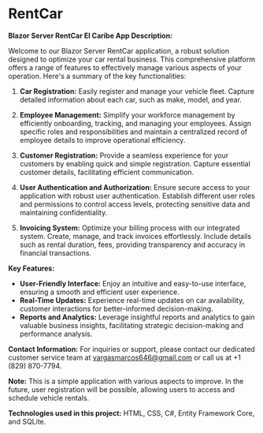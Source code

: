 # RentCar

**Blazor Server RentCar El Caribe App Description:**

Welcome to our Blazor Server RentCar application, a robust solution designed to optimize your car rental business. This comprehensive platform offers a range of features to effectively manage various aspects of your operation. Here's a summary of the key functionalities:

1. **Car Registration:**
Easily register and manage your vehicle fleet. Capture detailed information about each car, such as make, model, and year.

2. **Employee Management:**
Simplify your workforce management by efficiently onboarding, tracking, and managing your employees. Assign specific roles and responsibilities and maintain a centralized record of employee details to improve operational efficiency.

3. **Customer Registration:**
Provide a seamless experience for your customers by enabling quick and simple registration. Capture essential customer details, facilitating efficient communication.

4. **User Authentication and Authorization:**
Ensure secure access to your application with robust user authentication. Establish different user roles and permissions to control access levels, protecting sensitive data and maintaining confidentiality.

5. **Invoicing System:**
Optimize your billing process with our integrated system. Create, manage, and track invoices effortlessly. Include details such as rental duration, fees, providing transparency and accuracy in financial transactions.

**Key Features:**
- **User-Friendly Interface:** Enjoy an intuitive and easy-to-use interface, ensuring a smooth and efficient user experience.
- **Real-Time Updates:** Experience real-time updates on car availability, customer interactions for better-informed decision-making.
- **Reports and Analytics:** Leverage insightful reports and analytics to gain valuable business insights, facilitating strategic decision-making and performance analysis.

**Contact Information:**
For inquiries or support, please contact our dedicated customer service team at vargasmarcos646@gmail.com or call us at +1 (829) 870-7794.

**Note:** This is a simple application with various aspects to improve. In the future, user registration will be possible, allowing users to access and schedule vehicle rentals.

**Technologies used in this project:** HTML, CSS, C#, Entity Framework Core, and SQLite.

